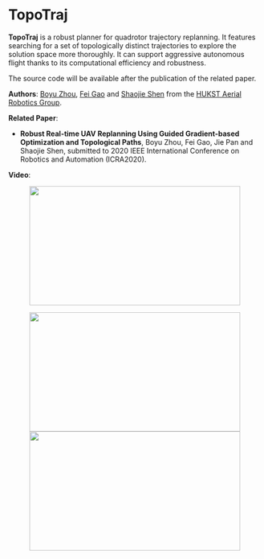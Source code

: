 # TopoTraj

__TopoTraj__ is a robust planner for quadrotor trajectory replanning. It features searching for a set of topologically distinct trajectories to explore the solution space more thoroughly. It can support aggressive autonomous flight thanks to its computational efficiency and robustness. 

The source code will be available after the publication of the related paper.

__Authors__: [Boyu Zhou](http://boyuzhou.net), [Fei Gao](https://ustfei.com/) and [Shaojie Shen](http://uav.ust.hk/group/) from the [HUKST Aerial Robotics Group](http://uav.ust.hk/).

__Related Paper__:
- __Robust Real-time UAV Replanning Using Guided Gradient-based Optimization and Topological Paths__, Boyu Zhou, Fei Gao, Jie Pan and Shaojie Shen, submitted to 2020 IEEE International Conference on Robotics and Automation (ICRA2020).

__Video__:

<!-- add some gif of the paper video: -->
<p align="center">
  <img src="sim.gif" width = "420" height = "237"/>
</p>

<p align="center">
  <img src="img/exp1.gif" width = "420" height = "237"/>
<!-- </p> -->

<!-- <p align="center"> -->
  <img src="img/exp2.gif" width = "420" height = "237"/>
</p>



